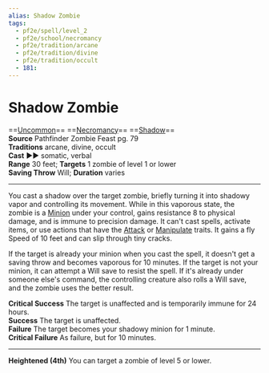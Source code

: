 ```yaml
---
alias: Shadow Zombie
tags:
  - pf2e/spell/level_2
  - pf2e/school/necromancy
  - pf2e/tradition/arcane
  - pf2e/tradition/divine
  - pf2e/tradition/occult
  - 181:
---
```


# Shadow Zombie

==[Uncommon](Uncommon.md)== ==[Necromancy](Necromancy.md)== ==[Shadow](Shadow.md)==  
__Source__ Pathfinder Zombie Feast pg. 79  
**Traditions** arcane, divine, occult  
**Cast** ►► somatic, verbal  
**Range** 30 feet; **Targets** 1 zombie of level 1 or lower  
**Saving Throw** Will; **Duration** varies

---

You cast a shadow over the target zombie, briefly turning it into shadowy vapor and controlling its movement. While in this vaporous state, the zombie is a [Minion](Minion.md) under your control, gains resistance 8 to physical damage, and is immune to precision damage. It can't cast spells, activate items, or use actions that have the [Attack](Attack.md) or [Manipulate](Manipulate.md) traits. It gains a fly Speed of 10 feet and can slip through tiny cracks.

If the target is already your minion when you cast the spell, it doesn't get a saving throw and becomes vaporous for 10 minutes. If the target is not your minion, it can attempt a Will save to resist the spell. If it's already under someone else's command, the controlling creature also rolls a Will save, and the zombie uses the better result.

**Critical Success** The target is unaffected and is temporarily immune for 24 hours.  
**Success** The target is unaffected.  
**Failure** The target becomes your shadowy minion for 1 minute.  
**Critical Failure** As failure, but for 10 minutes.

<hr>

**Heightened (4th)** You can target a zombie of level 5 or lower.
